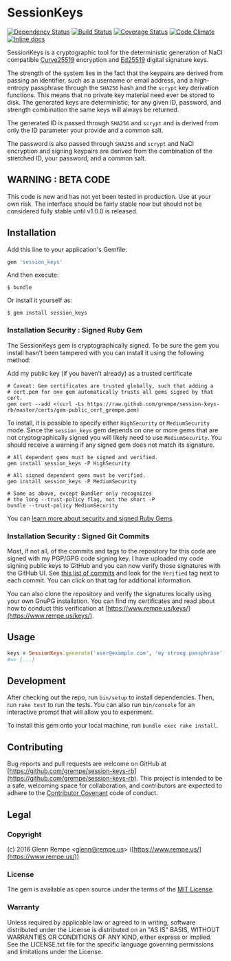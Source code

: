 # SessionKeys

[![Dependency Status](https://gemnasium.com/badges/github.com/grempe/session-keys-rb.svg)](https://gemnasium.com/github.com/grempe/session-keys-rb)
[![Build Status](https://travis-ci.org/grempe/session-keys-rb.svg?branch=master)](https://travis-ci.org/grempe/session-keys-rb)
[![Coverage Status](https://coveralls.io/repos/github/grempe/session-keys-rb/badge.svg?branch=master)](https://coveralls.io/github/grempe/session-keys-rb?branch=master)
[![Code Climate](https://codeclimate.com/github/grempe/session-keys-rb/badges/gpa.svg)](https://codeclimate.com/github/grempe/session-keys-rb)
[![Inline docs](http://inch-ci.org/github/grempe/session-keys-rb.svg?branch=master)](http://inch-ci.org/github/grempe/session-keys-rb)

SessionKeys is a cryptographic tool for the deterministic generation of
NaCl compatible [Curve25519](https://cr.yp.to/ecdh.html) encryption and
[Ed25519](http://ed25519.cr.yp.to) digital signature keys.

The strength of the system lies in the fact that the keypairs are derived from
passing an identifier, such as a username or email address, and a high-entropy
passphrase through the `SHA256` hash and the `scrypt` key derivation
functions. This means that no private key material need ever be stored to disk.
The generated keys are deterministic; for any given ID, password, and
strength combination the same keys will always be returned.

The generated ID is passed through `SHA256` and `scrypt` and is derived from
only the ID parameter your provide and a common salt.

The password is also passed through `SHA256` and `scrypt` and NaCl encryption
and signing keypairs are derived from the combination of the stretched ID,
your password, and a common salt.

## WARNING : BETA CODE

This code is new and has not yet been tested in production. Use at your own risk.
The interface should be fairly stable now but should not be considered fully
stable until v1.0.0 is released.

## Installation

Add this line to your application's Gemfile:

``` ruby
gem 'session_keys'
```

And then execute:

``` text
$ bundle
```

Or install it yourself as:

``` text
$ gem install session_keys
```

### Installation Security : Signed Ruby Gem

The SessionKeys gem is cryptographically signed. To be sure the gem you install hasn’t
been tampered with you can install it using the following method:

Add my public key (if you haven’t already) as a trusted certificate

``` text
# Caveat: Gem certificates are trusted globally, such that adding a
# cert.pem for one gem automatically trusts all gems signed by that cert.
gem cert --add <(curl -Ls https://raw.github.com/grempe/session-keys-rb/master/certs/gem-public_cert_grempe.pem)
```

To install, it is possible to specify either `HighSecurity` or `MediumSecurity`
mode. Since the `session_keys` gem depends on one or more gems that are not cryptographically
signed you will likely need to use `MediumSecurity`. You should receive a warning
if any signed gem does not match its signature.

``` text
# All dependent gems must be signed and verified.
gem install session_keys -P HighSecurity
```

``` text
# All signed dependent gems must be verified.
gem install session_keys -P MediumSecurity
```

``` text
# Same as above, except Bundler only recognizes
# the long --trust-policy flag, not the short -P
bundle --trust-policy MediumSecurity
```

You can [learn more about security and signed Ruby Gems](http://guides.rubygems.org/security/).

### Installation Security : Signed Git Commits

Most, if not all, of the commits and tags to the repository for this code are
signed with my PGP/GPG code signing key. I have uploaded my code signing public
keys to GitHub and you can now verify those signatures with the GitHub UI.
See [this list of commits](https://github.com/grempe/session-keys-rb/commits/master)
and look for the `Verified` tag next to each commit. You can click on that tag
for additional information.

You can also clone the repository and verify the signatures locally using your
own GnuPG installation. You can find my certificates and read about how to conduct
this verification at [https://www.rempe.us/keys/](https://www.rempe.us/keys/).

## Usage

``` ruby
keys = SessionKeys.generate('user@example.com', 'my strong passphrase')
#=> {...}
```

## Development

After checking out the repo, run `bin/setup` to install dependencies. Then,
run `rake test` to run the tests. You can also run `bin/console` for an
interactive prompt that will allow you to experiment.

To install this gem onto your local machine, run `bundle exec rake install`.

## Contributing

Bug reports and pull requests are welcome on GitHub at
[https://github.com/grempe/session-keys-rb](https://github.com/grempe/session-keys-rb).
This project is intended to be a safe, welcoming space for collaboration, and
contributors are expected to adhere to the
[Contributor Covenant](http://contributor-covenant.org) code of conduct.

## Legal

### Copyright

(c) 2016 Glenn Rempe <[glenn@rempe.us](mailto:glenn@rempe.us)> ([https://www.rempe.us/](https://www.rempe.us/))

### License

The gem is available as open source under the terms of
the [MIT License](http://opensource.org/licenses/MIT).

### Warranty

Unless required by applicable law or agreed to in writing,
software distributed under the License is distributed on an
"AS IS" BASIS, WITHOUT WARRANTIES OR CONDITIONS OF ANY KIND,
either express or implied. See the LICENSE.txt file for the
specific language governing permissions and limitations under
the License.
